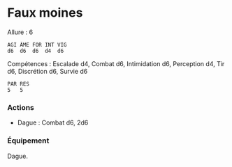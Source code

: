 # Faux moines

Allure : 6

	AGI	ÂME	FOR	INT	VIG
	d6	d6	d6	d4	d6

Compétences : Escalade d4, Combat d6, Intimidation d6, Perception d4, Tir d6, Discrétion d6, Survie d6

	PAR	RES
	5	5

### Actions
- Dague : Combat d6, 2d6

### Équipement
Dague.

